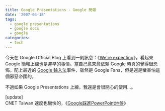 ```yaml
---
title: Google Presentations - Google 簡報
date: '2007-04-18'
tags:
  - google presentations
  - google docs
  - google
categories:
  - tech
---
```

今天在 Google Official Blog 上看到一則訊息：《[We're expecting](http://googleblog.blogspot.com/2007/04/were-expecting.html)》，看起來 Google 簡報上線也是遲早的事情。當自己愈來愈依賴 Google 時真的覺得很恐怖。配上最近的 [Google 輸入法](http://metamuse.blogspot.com/2007/04/blog-post_10.html)事件，雖然是 Google Fans，但是還是蠻害怕這個邪惡帝國的。  
  
不過如果 Google Presentations 上線，我還是會很開心的使用…。  
  
\[update\]  
CNET Taiwan 速度也蠻快的，《[Google踩進PowerPoint地盤](http://taiwan.cnet.com/news/software/0,2000064574,20116961,00.htm)》